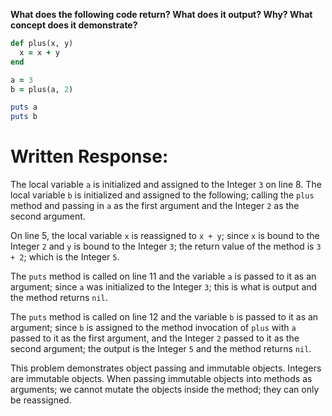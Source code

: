 **What does the following code return? What does it output? Why? What concept does it demonstrate?**

```ruby
def plus(x, y)
  x = x + y
end

a = 3
b = plus(a, 2)

puts a
puts b
```

# Written Response:

The local variable `a` is initialized and assigned to the Integer `3` on line 8. The local variable `b` is initialized and assigned to the following; calling the `plus` method and passing in `a` as the first argument and the Integer `2` as the second argument.

On line 5, the local variable `x` is reassigned to `x + y`; since `x` is bound to the Integer `2` and `y` is bound to the Integer `3`; the return value of the method is `3 + 2`; which is the Integer `5`.

The `puts` method is called on line 11 and the variable `a` is passed to it as an argument; since `a` was initialized to the Integer `3`; this is what is output and the method returns `nil`.

The `puts` method is called on line 12 and the variable `b` is passed to it as an argument; since `b` is assigned to the method invocation of `plus` with `a` passed to it as the first argument, and the Integer `2` passed to it as the second argument; the output is the Integer `5` and the method returns `nil`.

This problem demonstrates object passing and immutable objects. Integers are immutable objects. When passing immutable objects into methods as arguments; we cannot mutate the objects inside the method; they can only be reassigned.

